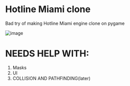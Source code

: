 # Hotline Miami clone

Bad try of making Hotline Miami engine clone on pygame

![image](https://user-images.githubusercontent.com/115835523/195936819-12537233-b323-48c6-bb83-f835107a7d0c.png)


# NEEDS HELP WITH:
1. Masks
2. UI
3. COLLISION AND PATHFINDING(later)
